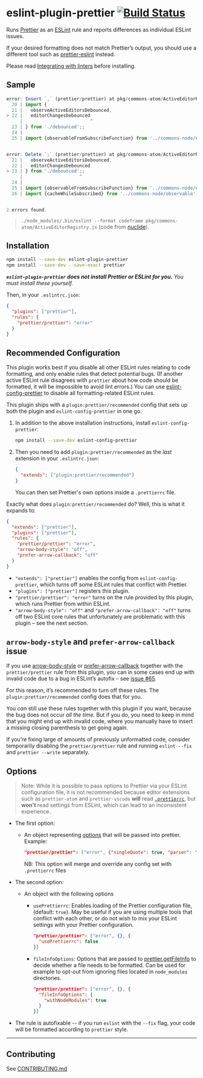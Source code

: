 # eslint-plugin-prettier [![Build Status](https://github.com/prettier/eslint-plugin-prettier/workflows/CI/badge.svg?branch=master)](https://github.com/prettier/eslint-plugin-prettier/actions?query=workflow%3ACI+branch%3Amaster)

Runs [Prettier](https://github.com/prettier/prettier) as an [ESLint](http://eslint.org) rule and reports differences as
individual ESLint issues.

If your desired formatting does not match Prettier’s output, you should use a different tool such
as [prettier-eslint](https://github.com/prettier/prettier-eslint) instead.

Please read [Integrating with linters](https://prettier.io/docs/en/integrating-with-linters.html) before installing.

## Sample

```js
error: Insert `,` (prettier/prettier) at pkg/commons-atom/ActiveEditorRegistry.js:22:25:
  20 | import {
  21 |   observeActiveEditorsDebounced,
> 22 |   editorChangesDebounced
     |                         ^
  23 | } from './debounced';;
  24 |
  25 | import {observableFromSubscribeFunction} from '../commons-node/event';


error: Delete `;` (prettier/prettier) at pkg/commons-atom/ActiveEditorRegistry.js:23:21:
  21 |   observeActiveEditorsDebounced,
  22 |   editorChangesDebounced
> 23 | } from './debounced';;
     |                     ^
  24 |
  25 | import {observableFromSubscribeFunction} from '../commons-node/event';
  26 | import {cacheWhileSubscribed} from '../commons-node/observable';


2 errors found.
```

> `./node_modules/.bin/eslint --format codeframe pkg/commons-atom/ActiveEditorRegistry.js` (code from [nuclide](https://github.com/facebook/nuclide)).

## Installation

```sh
npm install --save-dev eslint-plugin-prettier
npm install --save-dev --save-exact prettier
```

**_`eslint-plugin-prettier` does not install Prettier or ESLint for you._** _You must install these yourself._

Then, in your `.eslintrc.json`:

```json
{
  "plugins": ["prettier"],
  "rules": {
    "prettier/prettier": "error"
  }
}
```

## Recommended Configuration

This plugin works best if you disable all other ESLint rules relating to code formatting, and only enable rules that
detect potential bugs. (If another active ESLint rule disagrees with `prettier` about how code should be formatted, it
will be impossible to avoid lint errors.) You can
use [eslint-config-prettier](https://github.com/prettier/eslint-config-prettier) to disable all formatting-related
ESLint rules.

This plugin ships with a `plugin:prettier/recommended` config that sets up both the plugin and `eslint-config-prettier`
in one go.

1. In addition to the above installation instructions, install `eslint-config-prettier`:

   ```sh
   npm install --save-dev eslint-config-prettier
   ```

2. Then you need to add `plugin:prettier/recommended` as the _last_ extension in your `.eslintrc.json`:

   ```json
   {
     "extends": ["plugin:prettier/recommended"]
   }
   ```

   You can then set Prettier's own options inside a `.prettierrc` file.

Exactly what does `plugin:prettier/recommended` do? Well, this is what it expands to:

```json
{
  "extends": ["prettier"],
  "plugins": ["prettier"],
  "rules": {
    "prettier/prettier": "error",
    "arrow-body-style": "off",
    "prefer-arrow-callback": "off"
  }
}
```

- `"extends": ["prettier"]` enables the config from `eslint-config-prettier`, which turns off some ESLint rules that
  conflict with Prettier.
- `"plugins": ["prettier"]` registers this plugin.
- `"prettier/prettier": "error"` turns on the rule provided by this plugin, which runs Prettier from within ESLint.
- `"arrow-body-style": "off"` and `"prefer-arrow-callback": "off"` turns off two ESLint core rules that unfortunately
  are problematic with this plugin – see the next section.

## `arrow-body-style` and `prefer-arrow-callback` issue

If you use [arrow-body-style](https://eslint.org/docs/rules/arrow-body-style)
or [prefer-arrow-callback](https://eslint.org/docs/rules/prefer-arrow-callback) together with the `prettier/prettier`
rule from this plugin, you can in some cases end up with invalid code due to a bug in ESLint’s autofix –
see [issue #65](https://github.com/prettier/eslint-plugin-prettier/issues/65).

For this reason, it’s recommended to turn off these rules. The `plugin:prettier/recommended` config does that for you.

You _can_ still use these rules together with this plugin if you want, because the bug does not occur _all the time._
But if you do, you need to keep in mind that you might end up with invalid code, where you manually have to insert a
missing closing parenthesis to get going again.

If you’re fixing large of amounts of previously unformatted code, consider temporarily disabling the `prettier/prettier`
rule and running `eslint --fix` and `prettier --write` separately.

## Options

> Note: While it is possible to pass options to Prettier via your ESLint configuration file, it is not recommended because editor extensions such as `prettier-atom` and `prettier-vscode` **will** read [`.prettierrc`](https://prettier.io/docs/en/configuration.html), but **won't** read settings from ESLint, which can lead to an inconsistent experience.

- The first option:

    - An object representing [options](https://prettier.io/docs/en/options.html) that will be passed into prettier.
      Example:

      ```json
      "prettier/prettier": ["error", {"singleQuote": true, "parser": "flow"}]
      ```

      NB: This option will merge and override any config set with `.prettierrc` files

- The second option:

    - An object with the following options

        - `usePrettierrc`: Enables loading of the Prettier configuration file, (default: `true`). May be useful if you
          are using multiple tools that conflict with each other, or do not wish to mix your ESLint settings with your
          Prettier configuration.

          ```json
          "prettier/prettier": ["error", {}, {
            "usePrettierrc": false
          }]
          ```

        - `fileInfoOptions`: Options that are passed
          to [prettier.getFileInfo](https://prettier.io/docs/en/api.html#prettiergetfileinfofilepath--options) to decide
          whether a file needs to be formatted. Can be used for example to opt-out from ignoring files located
          in `node_modules` directories.

          ```json
          "prettier/prettier": ["error", {}, {
            "fileInfoOptions": {
              "withNodeModules": true
            }
          }]
          ```

- The rule is autofixable -- if you run `eslint` with the `--fix` flag, your code will be formatted according
  to `prettier` style.

---

## Contributing

See [CONTRIBUTING.md](https://github.com/prettier/eslint-plugin-prettier/blob/master/CONTRIBUTING.md)

